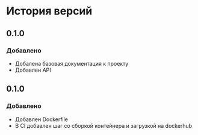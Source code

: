 # История версий

## 0.1.0
### Добавлено
- Добалена базовая документация к проекту
- Добавлен API

## 0.1.0
### Добавлено
- Добавлен Dockerfile
- В CI добавлен шаг со сборкой контейнера и загрузкой на dockerhub
